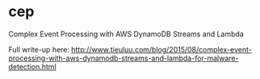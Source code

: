# cep
Complex Event Processing with AWS DynamoDB Streams and Lambda

Full write-up here: http://www.tieuluu.com/blog/2015/08/complex-event-processing-with-aws-dynamodb-streams-and-lambda-for-malware-detection.html

